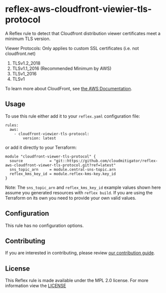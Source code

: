 # reflex-aws-cloudfront-viewier-tls-protocol
A Reflex rule to detect that Cloudfront distribution viewer certificates meet a minimum TLS version.

Viewer Protocols: Only applies to custom SSL certificates (i.e. not cloudfront.net)

1. TLSv1.2_2018
2. TLSv1.1_2016 (Recommended Minimum by AWS)
3. TLSv1_2016
4. TLSv1

To learn more about CloudFront, see [the AWS Documentation](https://docs.aws.amazon.com/AmazonCloudFront/latest/DeveloperGuide/Introduction.html).

## Usage

To use this rule either add it to your `reflex.yaml` configuration file:
```
rules:
  aws:
    - cloudfront-viewier-tls-protocol:
        version: latest
```

or add it directly to your Terraform:
```
module "cloudfront-viewer-tls-protocol" {
  source            = "git::https://github.com/cloudmitigator/reflex-aws-cloudfront-viewer-tls-protocol.git?ref=latest"
  sns_topic_arn     = module.central-sns-topic.arn
  reflex_kms_key_id = module.reflex-kms-key.key_id
}
```

Note: The `sns_topic_arn` and `reflex_kms_key_id` example values shown here assume you generated resources with `reflex build`. If you are using the Terraform on its own you need to provide your own valid values.

## Configuration
This rule has no configuration options.

## Contributing
If you are interested in contributing, please review [our contribution guide](https://docs.cloudmitigator.com/about/contributing.html).

## License
This Reflex rule is made available under the MPL 2.0 license. For more information view the [LICENSE](https://github.com/cloudmitigator/reflex-aws-cloudfront-viewier-tls-protocol/blob/master/LICENSE)
